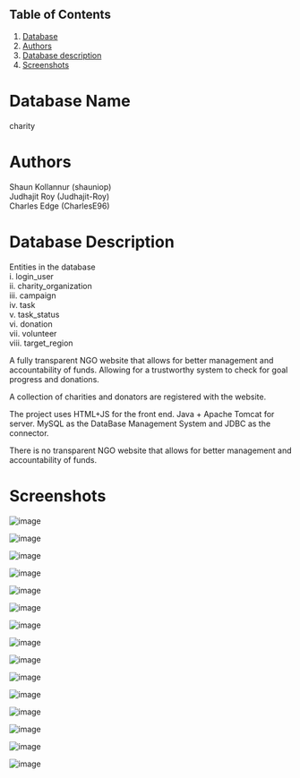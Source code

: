 ## Table of Contents
1. [Database](#database-name)
2. [Authors](#authors)
3. [Database description](#database-description)
4. [Screenshots](#screenshots)
 
# Database Name
charity

# Authors
Shaun Kollannur (shauniop)  
Judhajit Roy (Judhajit-Roy)  
Charles Edge (CharlesE96)  

# Database Description
Entities in the database  
i. login_user  
ii. charity_organization  
iii. campaign  
iv. task  
v. task_status  
vi.  donation  
vii. volunteer  
viii. target_region  


A fully transparent NGO website that allows for better management and accountability of funds. Allowing for a trustworthy system to check for goal progress and donations.

A collection of charities and donators are registered with the website.

The project uses HTML+JS for the front end.  Java + Apache Tomcat for server. MySQL as the DataBase Management System and JDBC as the connector.

There is no transparent NGO website that allows for better management and accountability of funds.

# Screenshots

![image](https://user-images.githubusercontent.com/56783167/139194273-3701107c-667d-4d26-bb5c-0140d6839074.png)

![image](https://user-images.githubusercontent.com/56783167/139194323-53d9bf65-8ea6-49bf-9fa0-e231f0dbd34b.png)

![image](https://user-images.githubusercontent.com/56783167/139194391-ba0c4f1e-3746-4cb8-972d-dfb694059f06.png)

![image](https://user-images.githubusercontent.com/56783167/139194426-db023c21-a421-494f-8f9e-ef07d6d69b83.png)

![image](https://user-images.githubusercontent.com/56783167/139194456-b4da6ac5-ce3c-4b0d-9e26-c91acce64e78.png)

![image](https://user-images.githubusercontent.com/56783167/139194497-763e9f37-e2e9-411f-bd75-d06de6b6a257.png)

![image](https://user-images.githubusercontent.com/56783167/139194527-e6393cb2-23b4-448b-af3d-85b6bdee62cd.png)

![image](https://user-images.githubusercontent.com/56783167/139194563-c9ed7dda-e760-44f5-bc96-8f7b13966783.png)

![image](https://user-images.githubusercontent.com/56783167/139194628-2e855762-53df-49a7-a540-129177b97988.png)

![image](https://user-images.githubusercontent.com/56783167/139194725-ee4e64f4-926d-4b15-b6c8-4712d520e324.png)

![image](https://user-images.githubusercontent.com/56783167/139194782-707bf4b8-5f11-4375-8649-bc366efe0787.png)

![image](https://user-images.githubusercontent.com/56783167/139194828-8f9d920b-babe-4f12-914a-46d4560b6b4a.png)

![image](https://user-images.githubusercontent.com/56783167/139194872-0a2a8afd-4e27-40a4-ab3c-5964efc061c2.png)

![image](https://user-images.githubusercontent.com/56783167/139194926-5a44ddda-fd35-4d00-9504-b34d28e84b71.png)

![image](https://user-images.githubusercontent.com/56783167/139194968-c15e10cd-9f03-4115-a12d-70687ced9bc8.png)





